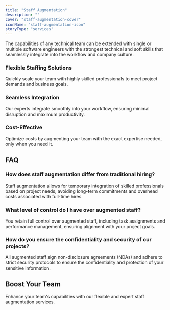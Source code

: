 ```yaml
---
title: "Staff Augmentation"
description: ""
cover: "staff-augmentation-cover"
iconName: "staff-augmentation-icon"
storyType: "services"
---
```


The capabilities of any technical team can be extended with single or multiple software engineers with the strongest technical and soft skills that seamlessly integrate into the workflow and company culture.

### Flexible Staffing Solutions

Quickly scale your team with highly skilled professionals to meet project demands and business goals.

### Seamless Integration

Our experts integrate smoothly into your workflow, ensuring minimal disruption and maximum productivity.

### Cost-Effective

Optimize costs by augmenting your team with the exact expertise needed, only when you need it.

## FAQ

### How does staff augmentation differ from traditional hiring?

Staff augmentation allows for temporary integration of skilled professionals based on project needs, avoiding long-term commitments and overhead costs associated with full-time hires.

### What level of control do I have over augmented staff?

You retain full control over augmented staff, including task assignments and performance management, ensuring alignment with your project goals.

### How do you ensure the confidentiality and security of our projects?

All augmented staff sign non-disclosure agreements (NDAs) and adhere to strict security protocols to ensure the confidentiality and protection of your sensitive information.

## Boost Your Team

Enhance your team's capabilities with our flexible and expert staff augmentation services.
